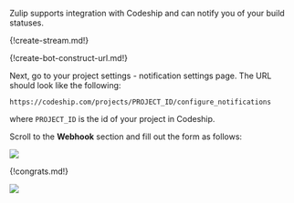 Zulip supports integration with Codeship and can notify you of
your build statuses.

{!create-stream.md!}

{!create-bot-construct-url.md!}

Next, go to your project settings - notification settings
page. The URL should look like the following:

`https://codeship.com/projects/PROJECT_ID/configure_notifications`

where `PROJECT_ID` is the id of your project in Codeship.

Scroll to the **Webhook** section and fill out the form as follows:

![](/static/images/integrations/codeship/001.png)

{!congrats.md!}

![](/static/images/integrations/codeship/002.png)

